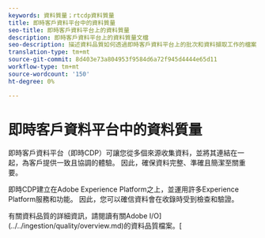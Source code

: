 ```yaml
---
keywords: 資料質量；rtcdp資料質量
title: 即時客戶資料平台中的資料質量
seo-title: 即時客戶資料平台上的資料質量
description: 即時客戶資料平台上的資料質量文檔
seo-description: 描述資料品質如何透過即時客戶資料平台上的批次和資料擷取工作的檔案
translation-type: tm+mt
source-git-commit: 8d403e73a804953f9584d6a72f945d4444e65d11
workflow-type: tm+mt
source-wordcount: '150'
ht-degree: 0%

---
```



# 即時客戶資料平台中的資料質量

即時客戶資料平台（即時CDP）可讓您從多個來源收集資料，並將其連結在一起，為客戶提供一致且協調的體驗。 因此，確保資料完整、準確且簡潔至關重要。

即時CDP建立在Adobe Experience Platform之上，並運用許多Experience Platform服務和功能。 因此，您可以確信資料會在收錄時受到檢查和驗證。

有關資料品質的詳細資訊，請閱讀有關Adobe I/O](../../ingestion/quality/overview.md)的資料品質檔案。[